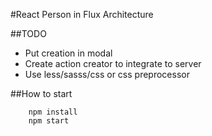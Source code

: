 #React Person in Flux Architecture

##TODO

 - Put creation in modal
 - Create action creator to integrate to server
 - Use less/sasss/css or css preprocessor

##How to start
```
 	npm install
 	npm start

```
